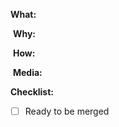 <!--
Thanks for your interest in the project. Bugs filed and PRs submitted are appreciated!

Also, please make sure you're familiar with and follow the instructions in the
contributing guidelines (found in the CONTRIBUTING.md file).

Please fill out the information below to expedite the review and (hopefully)
merge of your pull request!
-->

**What:**

<!-- Declarative and short sentence of what this PR accomplishes. If the PR contains visual changes, please add the design-review label to the PR -->

​
**Why:**

<!-- A brief explanation over why this need arise alonside a sentence with keyword to close related issue "Closes #N" or "relates #X, relates #Y" -->

​
**How:**

<!-- Often a list of things to describe the process to accomplish this PR -->

​
**Media:**

<!-- _Optionally, but highly recommended_ Depending on the impact of the change or the complexity of the contribution, choose between and image to showcase the visual changes or a Loom video describing the work you have made. -->

**Checklist:**

<!-- add "N/A" to the end of each line that's irrelevant to your changes -->
<!-- to check an item, place an "x" in the box like so: "- [x] Release notes added" -->

-   [ ] Ready to be merged
        <!-- In your opinion, is this ready to be merged as soon as it's reviewed? -->

<!-- feel free to add additional comments -->
